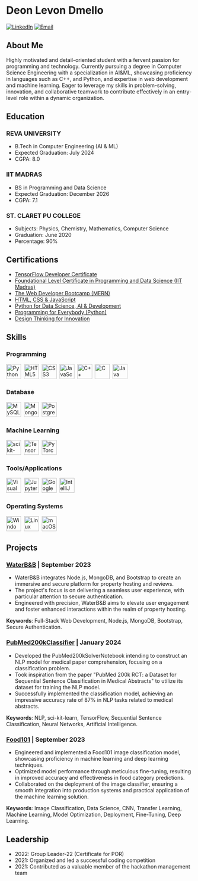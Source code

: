 # Deon Levon Dmello

[![LinkedIn](https://img.shields.io/badge/LinkedIn-0077B5?style=for-the-badge&logo=linkedin&logoColor=white)](https://www.linkedin.com/in/deon-dmello/)
[![Email](https://img.shields.io/badge/Email-D14836?style=for-the-badge&logo=gmail&logoColor=white)](mailto:deondmello@gmail.com)

## About Me

Highly motivated and detail-oriented student with a fervent passion for programming and technology. Currently pursuing a degree in Computer Science Engineering with a specialization in AI&ML, showcasing proficiency in languages such as C++, and Python, and expertise in web development and machine learning. Eager to leverage my skills in problem-solving, innovation, and collaborative teamwork to contribute effectively in an entry-level role within a dynamic organization.

## Education

### REVA UNIVERSITY
 - B.Tech in Computer Engineering (AI & ML)
 - Expected Graduation: July 2024
 - CGPA: 8.0

### IIT MADRAS
 - BS in Programming and Data Science
 - Expected Graduation: December 2026
 - CGPA: 7.1

### ST. CLARET PU COLLEGE
 - Subjects: Physics, Chemistry, Mathematics, Computer Science
 - Graduation: June 2020
 - Percentage: 90%

## Certifications

- [TensorFlow Developer Certificate](https://www.tensorflow.org/certificate)
- [Foundational Level Certificate in Programming and Data Science (IIT Madras)](https://www.onlinedegree.iitm.ac.in/)
- [The Web Developer Bootcamp (MERN)](https://www.udemy.com/course/the-web-developer-bootcamp/)
- [HTML, CSS & JavaScript](https://www.coursera.org/learn/html-css-javascript-for-web-developers)
- [Python for Data Science, AI & Development](https://www.coursera.org/specializations/data-science-python)
- [Programming for Everybody (Python)](https://www.coursera.org/specializations/python)
- [Design Thinking for Innovation](https://www.coursera.org/learn/uva-darden-design-thinking-innovation)

<!--  ## Skills

### Programming
- Python
- HTML/CSS/JavaScript
- C/C++
- MySQL
- MongoDB

### Machine Learning
- scikit-learn
- TensorFlow
- PyTorch

### Tools/Applications
- Visual Studio
- Jupyter
- Colab

### Operating Systems
- Windows
- Linux
- Mac OS
-->

## Skills

### Programming
<div>
  <img src="https://cdn.jsdelivr.net/gh/devicons/devicon/icons/python/python-original.svg" title="Python" alt="Python" width="40" height="40"/>&nbsp;
  <img src="https://cdn.jsdelivr.net/gh/devicons/devicon/icons/html5/html5-original.svg" title="HTML5" alt="HTML5" width="40" height="40"/>&nbsp;
  <img src="https://cdn.jsdelivr.net/gh/devicons/devicon/icons/css3/css3-original.svg" title="CSS3" alt="CSS3" width="40" height="40"/>&nbsp;
  <img src="https://cdn.jsdelivr.net/gh/devicons/devicon/icons/javascript/javascript-original.svg" title="JavaScript" alt="JavaScript" width="40" height="40"/>&nbsp;
  <img src="https://cdn.jsdelivr.net/gh/devicons/devicon/icons/cplusplus/cplusplus-original.svg" title="C++" alt="C++" width="40" height="40"/>&nbsp;
  <img src="https://cdn.jsdelivr.net/gh/devicons/devicon/icons/c/c-original.svg" title="C" alt="C" width="40" height="40"/>&nbsp;
  <img src="https://cdn.jsdelivr.net/gh/devicons/devicon/icons/java/java-original.svg" title="Java" alt="Java" width="40" height="40"/>&nbsp;
</div>

### Database
<div>
  <img src="https://cdn.jsdelivr.net/gh/devicons/devicon/icons/mysql/mysql-original.svg" title="MySQL" alt="MySQL" width="40" height="40"/>&nbsp;
  <img src="https://cdn.jsdelivr.net/gh/devicons/devicon/icons/mongodb/mongodb-original.svg" title="MongoDB" alt="MongoDB" width="40" height="40"/>&nbsp;
  <img src="https://cdn.jsdelivr.net/gh/devicons/devicon/icons/postgresql/postgresql-original.svg" title="PostgreSQL" alt="PostgreSQL" width="40" height="40"/>&nbsp;
</div>

### Machine Learning
<div>
  <img src="https://upload.wikimedia.org/wikipedia/commons/0/05/Scikit_learn_logo_small.svg" title="scikit-learn" alt="scikit-learn" width="40" height="40"/>&nbsp;
  <img src="https://cdn.jsdelivr.net/gh/devicons/devicon/icons/tensorflow/tensorflow-original.svg" title="TensorFlow" alt="TensorFlow" width="40" height="40"/>&nbsp;
  <img src="https://cdn.jsdelivr.net/gh/devicons/devicon/icons/pytorch/pytorch-original.svg" title="PyTorch" alt="PyTorch" width="40" height="40"/>&nbsp;
</div>

### Tools/Applications
<div>
  <img src="https://cdn.jsdelivr.net/gh/devicons/devicon/icons/vscode/vscode-original.svg" title="Visual Studio Code" alt="Visual Studio Code" width="40" height="40"/>&nbsp;
  <img src="https://cdn.jsdelivr.net/gh/devicons/devicon/icons/jupyter/jupyter-original.svg" title="Jupyter Notebook" alt="Jupyter Notebook" width="40" height="40"/>&nbsp;
  <img src="https://upload.wikimedia.org/wikipedia/commons/d/d0/Google_Colaboratory_SVG_Logo.svg" title="Google Colab" alt="Google Colab" width="40" height="40"/>&nbsp;
  <img src="https://cdn.jsdelivr.net/gh/devicons/devicon/icons/intellij/intellij-original.svg" title="IntelliJ IDEA" alt="IntelliJ IDEA" width="40" height="40"/>
</div>

### Operating Systems
<div>
  <img src="https://cdn.jsdelivr.net/gh/devicons/devicon/icons/windows8/windows8-original.svg" title="Windows" alt="Windows" width="40" height="40"/>&nbsp;
  <img src="https://cdn.jsdelivr.net/gh/devicons/devicon/icons/linux/linux-original.svg" title="Linux" alt="Linux" width="40" height="40"/>&nbsp;
  <img src="https://cdn.jsdelivr.net/gh/devicons/devicon/icons/apple/apple-original.svg" title="macOS" alt="macOS" width="40" height="40"/>&nbsp;
</div>



## Projects

### [WaterB&B](https://github.com/lekenzi/WaterB-B) | September 2023

- WaterB&B integrates Node.js, MongoDB, and Bootstrap to create an immersive and secure platform for property hosting and reviews.
- The project's focus is on delivering a seamless user experience, with particular attention to secure authentication.
- Engineered with precision, WaterB&B aims to elevate user engagement and foster enhanced interactions within the realm of property hosting.

**Keywords**: Full-Stack Web Development, Node.js, MongoDB, Bootstrap, Secure Authentication.

### [PubMed200kClassifier](https://github.com/lekenzi/PubMed200kSolver) | January 2024

- Developed the PubMed200kSolverNotebook intending to construct an NLP model for medical paper comprehension, focusing on a classification problem.
- Took inspiration from the paper "PubMed 200k RCT: a Dataset for Sequential Sentence Classification in Medical Abstracts" to utilize its dataset for training the NLP model.
- Successfully implemented the classification model, achieving an impressive accuracy rate of 87% in NLP tasks related to medical abstracts.

**Keywords**: NLP, sci-kit-learn, TensorFlow, Sequential Sentence Classification, Neural Networks, Artificial Intelligence.

### [Food101](https://github.com/lekenzi/efficient_net_food101) | September 2023

- Engineered and implemented a Food101 image classification model, showcasing proficiency in machine learning and deep learning techniques.
- Optimized model performance through meticulous fine-tuning, resulting in improved accuracy and effectiveness in food category predictions.
- Collaborated on the deployment of the image classifier, ensuring a smooth integration into production systems and practical application of the machine learning solution.

**Keywords**: Image Classification, Data Science, CNN, Transfer Learning, Machine Learning, Model Optimization, Deployment, Fine-Tuning, Deep Learning.

## Leadership

- 2022: Group Leader-22 (Certificate for POR)
- 2021: Organized and led a successful coding competition
- 2021: Contributed as a valuable member of the hackathon management team


<!--
**lekenzi/lekenzi** is a ✨ _special_ ✨ repository because its `README.md` (this file) appears on your GitHub profile.

Here are some ideas to get you started:

- 🔭 I’m currently working on ...
- 🌱 I’m currently learning ...
- 👯 I’m looking to collaborate on ...
- 🤔 I’m looking for help with ...
- 💬 Ask me about ...
- 📫 How to reach me: ...
- 😄 Pronouns: ...
- ⚡ Fun fact: ...
-->
